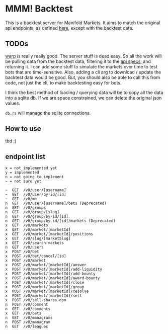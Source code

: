 # MMM! Backtest

This is a backtest server for Manifold Markets. It aims to match the original api endpoints, as defined [here](https://docs.manifold.markets/api), except with the backtest data.

## TODOs

[warp](https://docs.rs/warp/latest/warp/) is really really good. The server stuff is dead easy. So all the work will be pulling data from the backtest data, filtering it to the [api specs](https://docs.manifold.markets/api), and returning it. I can add some stuff to simulate the markets over time to test bots that are time-sensitive. Also, adding a cli arg to download / update the backtest data would be good. But, you should also be able to call this from code, not just the cli, to make backtesting easy for bots.

I think the best method of loading / querying data will be to copy all the data into a sqlite db. If we are space constrained, we can delete the original json values.

`db.rs` will manage the sqlite connections.

## How to use

tbd ;)

## endpoint list

```
x = not implemented yet
y = implemented
n = not going to implement
~ = not sure yet

~  GET  /v0/user/[username]
~  GET  /v0/user/by-id/[id]
~  GET  /v0/me
n  GET  /v0/user/[username]/bets (Deprecated)
n  GET  /v0/groups
n  GET  /v0/group/[slug]
n  GET  /v0/group/by-id/[id]
n  GET  /v0/group/by-id/[id]/markets (Deprecated)
x  GET  /v0/markets
x  GET  /v0/market/[marketId]
x  GET  /v0/market/[marketId]/positions
x  GET  /v0/slug/[marketSlug]
x  GET  /v0/search-markets
n  GET  /v0/users
x  POST /v0/bet
x  POST /v0/bet/cancel/[id]
x  POST /v0/market
x  POST /v0/market/[marketId]/answer
x  POST /v0/market/[marketId]/add-liquidity
x  POST /v0/market/[marketId]/add-bounty
x  POST /v0/market/[marketId]/award-bounty
x  POST /v0/market/[marketId]/close
x  POST /v0/market/[marketId]/group
x  POST /v0/market/[marketId]/resolve
x  POST /v0/market/[marketId]/sell
x  POST /v0/sell-shares-dpm
n  POST /v0/comment
n  GET  /v0/comments
x  GET  /v0/bets
n  GET  /v0/managrams
n  POST /v0/managram
n  GET  /v0/leagues
```
